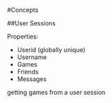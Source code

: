 #Concepts

##User Sessions

Properties:
  * Userid (globally unique)
  * Username
  * Games
  * Friends
  * Messages

getting games from a user session